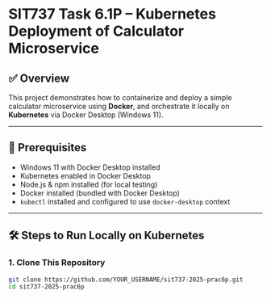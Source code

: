 # SIT737 Task 6.1P – Kubernetes Deployment of Calculator Microservice

## ✅ Overview

This project demonstrates how to containerize and deploy a simple calculator microservice using **Docker**, and orchestrate it locally on **Kubernetes** via Docker Desktop (Windows 11).

---

## 🔧 Prerequisites

- Windows 11 with Docker Desktop installed
- Kubernetes enabled in Docker Desktop
- Node.js & npm installed (for local testing)
- Docker installed (bundled with Docker Desktop)
- `kubectl` installed and configured to use `docker-desktop` context

---

## 🛠️ Steps to Run Locally on Kubernetes

### 1. Clone This Repository

```bash
git clone https://github.com/YOUR_USERNAME/sit737-2025-prac6p.git
cd sit737-2025-prac6p
```
